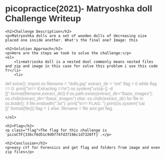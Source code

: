<!DOCTYPE html>
<html>
<head>
    <style>
        body {
            font-family: Arial, sans-serif;
        }
        h1 {
            color: #333;
        }
        h2 {
            color: #666;
        }
        p {
            color: #999;
        }
        .flag {
            color: red;
            font-weight: bold;
        }
    </style>
</head>
<body>
    <h1>picopractice(2021)- Matryoshka doll Challenge Writeup</h1>

    <h2>Challenge Description</h2>
    <p>Matryoshka dolls are a set of wooden dolls of decreasing size placed one inside another. What's the final one? Image: this
</p>

    <h2>Solution Approach</h2>
    <p>Here are the steps we took to solve the challenge:</p>
    <ol>
        <li>matrioska doll is a nested dool commonly means nested files and zip and image in this case for solve this problem i use this code fr</li>
        <li>
def solve():
 import os
 filename = "dolls.jpg"
 extract_dir = "ext"
 flag = 0
 while flag == 0:
	print("\n== Extracting ==\n")
	os.system("unzip {} -d {}".format(filename,extract_dir))
	if os.path.exists(extract_dir+"/base_images"):
		os.chdir(extract_dir+"/base_images")
	else:
		os.chdir(extract_dir)
	for file in os.listdir():
		if file.endswith(".txt"):
			print("\n== FLAG: ")
			print(os.system("cat {}".format(file)))
			flag = 1
		else:
			filename = file
and get flag.
  </li>
               

      
    </ol>

    <h2>Flag</h2>
    <p class="flag">The flag for this challenge is `picoCTF{336cf6d51c9d9774fd37196c1d7320ff}`.</p>

    <h2>Conclusion</h2>
    <p>easy ctf for Forensics and get flag and folders from image and even zip files</p>
</body>
</html>
